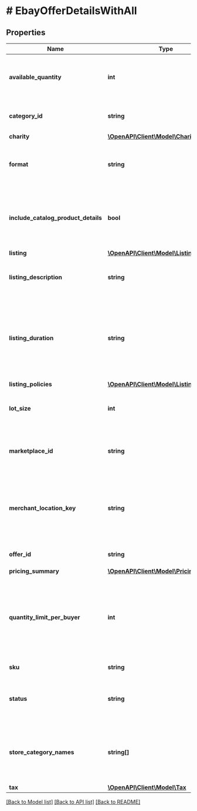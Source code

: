 # # EbayOfferDetailsWithAll

## Properties

Name | Type | Description | Notes
------------ | ------------- | ------------- | -------------
**available_quantity** | **int** | This integer value indicates the quantity of the inventory item (specified by the sku value) that will be available for purchase by buyers shopping on the eBay site specified in the marketplaceId field. For unpublished offers where the available quantity has yet to be set, the availableQuantity value is set to 0. | [optional] 
**category_id** | **string** | The unique identifier of the primary eBay category that the inventory item is listed under. This field is always returned for published offers, but is only returned if set for unpublished offers. | [optional] 
**charity** | [**\OpenAPI\Client\Model\Charity**](Charity.md) |  | [optional] 
**format** | **string** | This enumerated value indicates the listing format of the offer. Currently, the only supported value for this field is FIXED_PRICE. For implementation help, refer to &lt;a href&#x3D;&#39;https://developer.ebay.com/devzone/rest/api-ref/inventory/types/FormatTypeEnum.html&#39;&gt;eBay API documentation&lt;/a&gt; | [optional] 
**include_catalog_product_details** | **bool** | This field indicates whether or not eBay product catalog details are applied to a listing. A value of true indicates the listing corresponds to the eBay product associated with the provided product identifier. The product identifier is provided in createOrReplaceInventoryItem. Note: Though the includeCatalogProductDetails parameter is not required to be submitted in the request, the parameter defaults to &#39;true&#39; if omitted. | [optional] 
**listing** | [**\OpenAPI\Client\Model\ListingDetails**](ListingDetails.md) |  | [optional] 
**listing_description** | **string** | The description of the eBay listing that is part of the unpublished or published offer. This field is always returned for published offers, but is only returned if set for unpublished offers. Max Length: 500000 (which includes HTML markup/tags) | [optional] 
**listing_duration** | **string** | This field indicates the number of days that the listing will be active. &#39;GTC&#39; (Good &#39;til Cancelled) listings are automatically renewed each calendar month until the seller decides to end the listing. Note: This field is always returned and its value is always GTC since the Inventory API currently only supports fixed-price listings, and the only supported listing duration for fixed-price listings is &#39;GTC&#39;. For implementation help, refer to &lt;a href&#x3D;&#39;https://developer.ebay.com/devzone/rest/api-ref/inventory/types/ListingDurationEnum.html&#39;&gt;eBay API documentation&lt;/a&gt; | [optional] 
**listing_policies** | [**\OpenAPI\Client\Model\ListingPolicies**](ListingPolicies.md) |  | [optional] 
**lot_size** | **int** | This field is only applicable and returned if the listing is a lot listing. A lot listing is a listing that has multiple quantity of the same product. An example would be a set of four identical car tires. The integer value in this field is the number of identical items being sold through the lot listing. | [optional] 
**marketplace_id** | **string** | This enumeration value is the unique identifier of the eBay site on which the offer is available, or will be made available. For implementation help, refer to &lt;a href&#x3D;&#39;https://developer.ebay.com/devzone/rest/api-ref/inventory/types/MarketplaceEnum.html&#39;&gt;eBay API documentation&lt;/a&gt; | [optional] 
**merchant_location_key** | **string** | The unique identifier of the inventory location. This identifier is set up by the merchant when the inventory location is first created with the createInventoryLocation call. Once this value is set for an inventory location, it can not be modified. To get more information about this inventory location, the getInventoryLocation call can be used, passing in this value at the end of the call URI. This field is always returned for published offers, but is only returned if set for unpublished offers. Max length: 36 | [optional] 
**offer_id** | **string** | The unique identifier of the offer. This identifier is used in many offer-related calls, and it is also used in the bulkUpdatePriceQuantity call. | [optional] 
**pricing_summary** | [**\OpenAPI\Client\Model\PricingSummary**](PricingSummary.md) |  | [optional] 
**quantity_limit_per_buyer** | **int** | This field is only applicable and set if the seller wishes to set a restriction on the purchase quantity of an inventory item per seller. If this field is set by the seller for the offer, then each distinct buyer may purchase up to, but not exceed the quantity in this field. So, if this field&#39;s value is 5, each buyer may purchase a quantity of the inventory item between one and five, and the purchases can occur in one multiple-quantity purchase, or over multiple transactions. If a buyer attempts to purchase one or more of these products, and the cumulative quantity will take the buyer beyond the quantity limit, that buyer will be blocked from that purchase. | [optional] 
**sku** | **string** | This is the seller-defined SKU value of the product in the offer. Max Length: 50 | [optional] 
**status** | **string** | The enumeration value in this field specifies the status of the offer - either PUBLISHED or UNPUBLISHED. For implementation help, refer to &lt;a href&#x3D;&#39;https://developer.ebay.com/devzone/rest/api-ref/inventory/types/OfferStatusEnum.html&#39;&gt;eBay API documentation&lt;/a&gt; | [optional] 
**store_category_names** | **string[]** | This container is returned if the seller chose to place the inventory item into one or two eBay store categories that the seller has set up for their eBay store. The string value(s) in this container will be the full path(s) to the eBay store categories, as shown below: &amp;quot;storeCategoryNames&amp;quot;: [  &amp;quot;/Fashion/Men/Shirts&amp;quot;,  &amp;quot;/Fashion/Men/Accessories&amp;quot; ], | [optional] 
**tax** | [**\OpenAPI\Client\Model\Tax**](Tax.md) |  | [optional] 

[[Back to Model list]](../../README.md#documentation-for-models) [[Back to API list]](../../README.md#documentation-for-api-endpoints) [[Back to README]](../../README.md)



